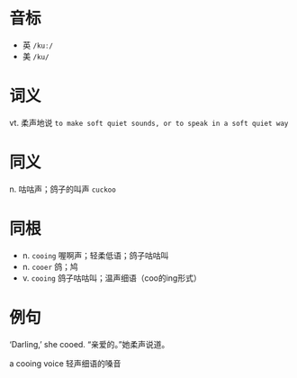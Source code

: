 # 音标

- 英 `/kuː/`
- 美 `/ku/`

# 词义

vt. 柔声地说
`to make soft quiet sounds, or to speak in a soft quiet way`

# 同义

n. 咕咕声；鸽子的叫声
`cuckoo`

# 同根

- n. `cooing` 喔啊声；轻柔低语；鸽子咕咕叫
- n. `cooer` 鸽；鸠
- v. `cooing` 鸽子咕咕叫；温声细语（coo的ing形式）

# 例句

‘Darling,’ she cooed.
“亲爱的。”她柔声说道。

a cooing voice
轻声细语的嗓音


